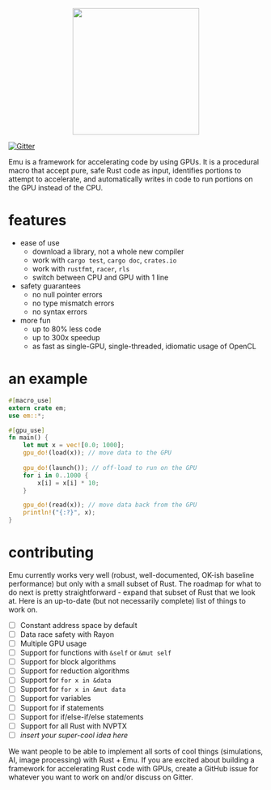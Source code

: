 <p align="center">
<img width="250px" src="https://i.imgur.com/kTap42K.png"/>
</p>

[![Gitter](https://badges.gitter.im/talk-about-emu/thoughts.svg)](https://gitter.im/talk-about-emu/thoughts?utm_source=badge&utm_medium=badge&utm_campaign=pr-badge)

Emu is a framework for accelerating code by using GPUs. It is a procedural macro that accept pure, safe Rust code as input, identifies portions to attempt to accelerate, and automatically writes in code to run portions on the GPU instead of the CPU.

# features

- ease of use
    - download a library, not a whole new compiler
    - work with `cargo test`, `cargo doc`, `crates.io`
    - work with `rustfmt`, `racer`, `rls`
    - switch between CPU and GPU with 1 line
- safety guarantees
    - no null pointer errors
    - no type mismatch errors
    - no syntax errors
- more fun
    - up to 80% less code
    - up to 300x speedup
    - as fast as single-GPU, single-threaded, idiomatic usage of OpenCL

# an example

```rust
#[macro_use]
extern crate em;
use em::*;

#[gpu_use]
fn main() {
    let mut x = vec![0.0; 1000];
    gpu_do!(load(x)); // move data to the GPU
    
    gpu_do!(launch()); // off-load to run on the GPU
    for i in 0..1000 {
        x[i] = x[i] * 10;
    }

    gpu_do!(read(x)); // move data back from the GPU
    println!("{:?}", x);
}
```

# contributing

Emu currently works very well (robust, well-documented, OK-ish baseline performance) but only with a small subset of Rust. The roadmap for what to do next is pretty straightforward - expand that subset of Rust that we look at. Here is an up-to-date (but not necessarily complete) list of things to work on.

- [ ] Constant address space by default
- [ ] Data race safety with Rayon
- [ ] Multiple GPU usage
- [ ] Support for functions with `&self` or `&mut self`
- [ ] Support for block algorithms
- [ ] Support for reduction algorithms
- [ ] Support for `for x in &data`
- [ ] Support for `for x in &mut data`
- [ ] Support for variables
- [ ] Support for if statements
- [ ] Support for if/else-if/else statements
- [ ] Support for all Rust with NVPTX
- [ ] *insert your super-cool idea here*

We want people to be able to implement all sorts of cool things (simulations, AI, image processing) with Rust + Emu. If you are excited about building a framework for accelerating Rust code with GPUs, create a GitHub issue for whatever you want to work on and/or discuss on Gitter.
